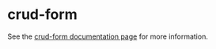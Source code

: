 crud-form
================

See the [crud-form documentation page](http://.../crud-form) for more information.
